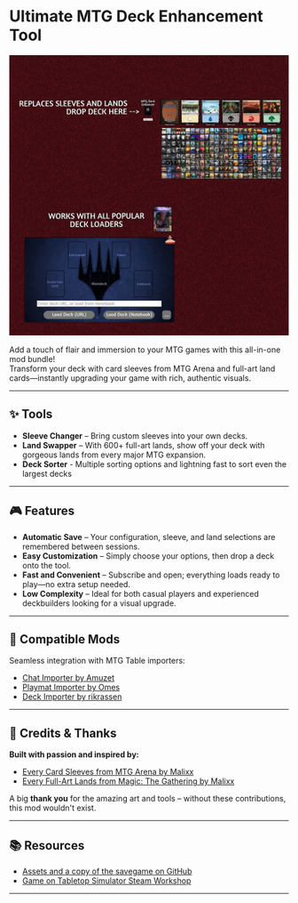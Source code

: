 # Ultimate MTG Deck Enhancement Tool

![Thumbnail](./workshop/thumbnail.jpg)

Add a touch of flair and immersion to your MTG games with this all-in-one mod bundle!  
Transform your deck with card sleeves from MTG Arena and full-art land cards—instantly upgrading your game with rich, authentic visuals.

---

## ✨ Tools

- **Sleeve Changer** – Bring custom sleeves into your own decks.
- **Land Swapper** – With 600+ full-art lands, show off your deck with gorgeous lands from every major MTG expansion.
- **Deck Sorter** - Multiple sorting options and lightning fast to sort even the largest decks
---

## 🎮 Features

- **Automatic Save** – Your configuration, sleeve, and land selections are remembered between sessions.
- **Easy Customization** – Simply choose your options, then drop a deck onto the tool.
- **Fast and Convenient** – Subscribe and open; everything loads ready to play—no extra setup needed.
- **Low Complexity** – Ideal for both casual players and experienced deckbuilders looking for a visual upgrade.

---

## 🔗 Compatible Mods

Seamless integration with MTG Table importers:

- [Chat Importer by Amuzet](https://steamcommunity.com/sharedfiles/filedetails/?id=1838051922)
- [Playmat Importer by Omes](https://steamcommunity.com/sharedfiles/filedetails/?id=2163084841)
- [Deck Importer by rikrassen](https://steamcommunity.com/sharedfiles/filedetails/?id=2265064081)

---

## 🙌 Credits & Thanks

**Built with passion and inspired by:**

- [Every Card Sleeves from MTG Arena by Malixx](https://steamcommunity.com/sharedfiles/filedetails/?id=2690150731)
- [Every Full-Art Lands from Magic: The Gathering by Malixx](https://steamcommunity.com/sharedfiles/filedetails/?id=2676515743)

A big **thank you** for the amazing art and tools – without these contributions, this mod wouldn't exist.

---

## 📚 Resources

- [Assets and a copy of the savegame on GitHub](https://github.com/cornernote/tabletop_simulator-mtg_deck_enhancer)
- [Game on Tabletop Simulator Steam Workshop](https://steamcommunity.com/sharedfiles/filedetails/?id=3558079503)

---
